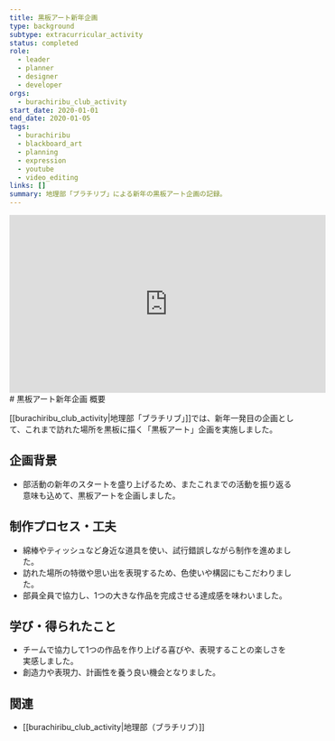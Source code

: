 ```yaml
---
title: 黒板アート新年企画
type: background
subtype: extracurricular_activity
status: completed
role:
  - leader
  - planner
  - designer
  - developer
orgs:
  - burachiribu_club_activity
start_date: 2020-01-01
end_date: 2020-01-05
tags:
  - burachiribu
  - blackboard_art
  - planning
  - expression
  - youtube
  - video_editing
links: []
summary: 地理部「ブラチリブ」による新年の黒板アート企画の記録。
---
```


<iframe width="560" height="315" src="https://www.youtube.com/embed/v_p4l7fegng?si=iid_agFHLIdT5L1_" title="YouTube video player" frameborder="0" allow="accelerometer; autoplay; clipboard-write; encrypted-media; gyroscope; picture-in-picture; web-share" referrerpolicy="strict-origin-when-cross-origin" allowfullscreen></iframe>
# 黒板アート新年企画 概要

[[burachiribu_club_activity|地理部「ブラチリブ」]]では、新年一発目の企画として、これまで訪れた場所を黒板に描く「黒板アート」企画を実施しました。

## 企画背景

- 部活動の新年のスタートを盛り上げるため、またこれまでの活動を振り返る意味も込めて、黒板アートを企画しました。

## 制作プロセス・工夫

- 綿棒やティッシュなど身近な道具を使い、試行錯誤しながら制作を進めました。
- 訪れた場所の特徴や思い出を表現するため、色使いや構図にもこだわりました。
- 部員全員で協力し、1つの大きな作品を完成させる達成感を味わいました。

## 学び・得られたこと

- チームで協力して1つの作品を作り上げる喜びや、表現することの楽しさを実感しました。
- 創造力や表現力、計画性を養う良い機会となりました。 

## 関連
- [[burachiribu_club_activity|地理部（ブラチリブ）]]
